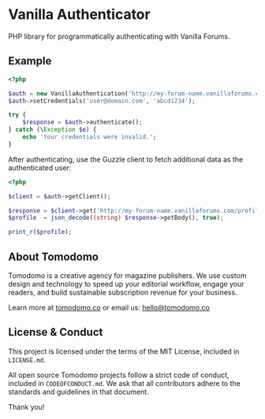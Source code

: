 # Vanilla Authenticator

PHP library for programmatically authenticating with Vanilla Forums.

## Example

```php
<?php

$auth = new VanillaAuthentication('http://my-forum-name.vanillaforums.com');
$auth->setCredentials('user@domain.com', 'abcd1234');

try {
	$response = $auth->authenticate();
} catch (\Exception $e) {
	echo 'Your credentials were invalid.';
}
```

After authenticating, use the Guzzle client to fetch additional data as the authenticated user:

```php
<?php

$client = $auth->getClient();

$response = $client->get('http://my-forum-name.vanillaforums.com/profile.json');
$profile  = json_decode((string) $response->getBody(), true);

print_r($profile);
```

## About Tomodomo

Tomodomo is a creative agency for magazine publishers. We use custom design and technology to speed up your editorial workflow, engage your readers, and build sustainable subscription revenue for your business.

Learn more at [tomodomo.co](https://tomodomo.co) or email us: [hello@tomodomo.co](mailto:hello@tomodomo.co)

## License & Conduct

This project is licensed under the terms of the MIT License, included in `LICENSE.md`.

All open source Tomodomo projects follow a strict code of conduct, included in `CODEOFCONDUCT.md`. We ask that all contributors adhere to the standards and guidelines in that document.

Thank you!
